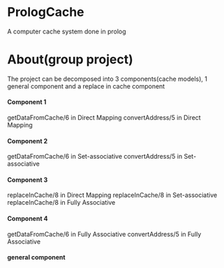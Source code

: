 # PrologCache
A computer cache system done in prolog
# About(group project)
The project can be decomposed into 3 components(cache models), 1 general component and a replace in cache component
#### Component 1
getDataFromCache/6 in Direct Mapping
convertAddress/5 in Direct Mapping
#### Component 2
getDataFromCache/6 in Set-associative
convertAddress/5 in Set-associative
#### Component 3
replaceInCache/8 in Direct Mapping
replaceInCache/8 in Set-associative
replaceInCache/8 in Fully Associative
#### Component 4
getDataFromCache/6 in Fully Associative
convertAddress/5 in Fully Associative
#### general component

